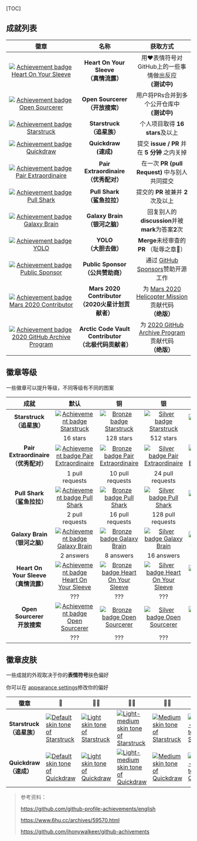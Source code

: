 [TOC]

## 成就列表

|                             徽章                             |                             名称                             |                           获取方式                           |
| :----------------------------------------------------------: | :----------------------------------------------------------: | :----------------------------------------------------------: |
| [![Achievement badge Heart On Your Sleeve](https://camo.githubusercontent.com/849459ac06f88476872e568dd15038ff92463b56b6c1d881eba4768c3c99f952/68747470733a2f2f6769746875622e6769746875626173736574732e636f6d2f696d616765732f6d6f64756c65732f70726f66696c652f616368696576656d656e74732f68656172742d6f6e2d796f75722d736c656576652d64656661756c742e706e67)](https://camo.githubusercontent.com/849459ac06f88476872e568dd15038ff92463b56b6c1d881eba4768c3c99f952/68747470733a2f2f6769746875622e6769746875626173736574732e636f6d2f696d616765732f6d6f64756c65732f70726f66696c652f616368696576656d656e74732f68656172742d6f6e2d796f75722d736c656576652d64656661756c742e706e67) |        **Heart On Your Sleeve**<br />**（真情流露）**        |  用❤️表情符号对GitHub上的一些事情做出反应 <br />**(测试中)**  |
| [![Achievement badge Open Sourcerer](https://camo.githubusercontent.com/52c99599bf3ab70e329e1bdadc0fe81be0ec027fce4ec29e1ba77d4cae3ec38e/68747470733a2f2f6769746875622e6769746875626173736574732e636f6d2f696d616765732f6d6f64756c65732f70726f66696c652f616368696576656d656e74732f6f70656e2d736f757263657265722d64656661756c742e706e67)](https://camo.githubusercontent.com/52c99599bf3ab70e329e1bdadc0fe81be0ec027fce4ec29e1ba77d4cae3ec38e/68747470733a2f2f6769746875622e6769746875626173736574732e636f6d2f696d616765732f6d6f64756c65732f70726f66696c652f616368696576656d656e74732f6f70656e2d736f757263657265722d64656661756c742e706e67) |           **Open Sourcerer**<br />**（开放搜索）**           |       用户将PRs合并到多个公开仓库中 <br />**(测试中)**       |
| [![Achievement badge Starstruck](https://camo.githubusercontent.com/98e693d243cde46579166501d14a9259daa92de146d9ba7d6af25255c4707974/68747470733a2f2f6769746875622e6769746875626173736574732e636f6d2f696d616765732f6d6f64756c65732f70726f66696c652f616368696576656d656e74732f7374617273747275636b2d64656661756c742e706e67)](https://camo.githubusercontent.com/98e693d243cde46579166501d14a9259daa92de146d9ba7d6af25255c4707974/68747470733a2f2f6769746875622e6769746875626173736574732e636f6d2f696d616765732f6d6f64756c65732f70726f66696c652f616368696576656d656e74732f7374617273747275636b2d64656661756c742e706e67) |              **Starstruck**<br />**（追星族）**              |               个人项目取得 **16 stars**及以上                |
| [![Achievement badge Quickdraw](https://camo.githubusercontent.com/f1609e8e2b3083f5210bbf4a81dc33a2b31cfd964f256caddfcfe278a702b420/68747470733a2f2f6769746875622e6769746875626173736574732e636f6d2f696d616765732f6d6f64756c65732f70726f66696c652f616368696576656d656e74732f717569636b647261772d64656661756c742e706e67)](https://camo.githubusercontent.com/f1609e8e2b3083f5210bbf4a81dc33a2b31cfd964f256caddfcfe278a702b420/68747470733a2f2f6769746875622e6769746875626173736574732e636f6d2f696d616765732f6d6f64756c65732f70726f66696c652f616368696576656d656e74732f717569636b647261772d64656661756c742e706e67) |                **Quickdraw**<br />**(速成)**                 |         提交 **issue / PR** 并在 **5 分钟** 之内关掉         |
| [![Achievement badge Pair Extraordinaire](https://camo.githubusercontent.com/93a470d9cb4e7f8116d53a6f6e9a75c57d0359af59d8efa0b966ec11099db35f/68747470733a2f2f6769746875622e6769746875626173736574732e636f6d2f696d616765732f6d6f64756c65732f70726f66696c652f616368696576656d656e74732f706169722d65787472616f7264696e616972652d64656661756c742e706e67)](https://camo.githubusercontent.com/93a470d9cb4e7f8116d53a6f6e9a75c57d0359af59d8efa0b966ec11099db35f/68747470733a2f2f6769746875622e6769746875626173736574732e636f6d2f696d616765732f6d6f64756c65732f70726f66696c652f616368696576656d656e74732f706169722d65787472616f7264696e616972652d64656661756c742e706e67) |        **Pair Extraordinaire**<br />**（优秀配对）**         |        在一次 **PR (pull Request)** 中与别人共同提交         |
| [![Achievement badge Pull Shark](https://camo.githubusercontent.com/d4a52cfb3181d13b7a8267394f66299c39d3c9c1da254f6beea092af1c755cca/68747470733a2f2f6769746875622e6769746875626173736574732e636f6d2f696d616765732f6d6f64756c65732f70726f66696c652f616368696576656d656e74732f70756c6c2d736861726b2d64656661756c742e706e67)](https://camo.githubusercontent.com/d4a52cfb3181d13b7a8267394f66299c39d3c9c1da254f6beea092af1c755cca/68747470733a2f2f6769746875622e6769746875626173736574732e636f6d2f696d616765732f6d6f64756c65732f70726f66696c652f616368696576656d656e74732f70756c6c2d736861726b2d64656661756c742e706e67) |             **Pull Shark**<br />**（鲨鱼拉拉）**             |             提交的 **PR** 被兼并 **2** 次及以上              |
| [![Achievement badge Galaxy Brain](https://camo.githubusercontent.com/e6ce6ebed3ad198195acd59354be6eca03cc9568f9ce27db365b1504bb92e123/68747470733a2f2f6769746875622e6769746875626173736574732e636f6d2f696d616765732f6d6f64756c65732f70726f66696c652f616368696576656d656e74732f67616c6178792d627261696e2d64656661756c742e706e67)](https://camo.githubusercontent.com/e6ce6ebed3ad198195acd59354be6eca03cc9568f9ce27db365b1504bb92e123/68747470733a2f2f6769746875622e6769746875626173736574732e636f6d2f696d616765732f6d6f64756c65732f70726f66696c652f616368696576656d656e74732f67616c6178792d627261696e2d64656661756c742e706e67) |            **Galaxy Brain**<br />**（银河之脑）**            |      回复别人的**discussion**并被**mark**为答案**2**次       |
| [![Achievement badge YOLO](https://camo.githubusercontent.com/988603b9bc6683c1728f665e6c97539f6a3d7c7cced12c72c81731e7deb0398f/68747470733a2f2f6769746875622e6769746875626173736574732e636f6d2f696d616765732f6d6f64756c65732f70726f66696c652f616368696576656d656e74732f796f6c6f2d64656661756c742e706e67)](https://camo.githubusercontent.com/988603b9bc6683c1728f665e6c97539f6a3d7c7cced12c72c81731e7deb0398f/68747470733a2f2f6769746875622e6769746875626173736574732e636f6d2f696d616765732f6d6f64756c65732f70726f66696c652f616368696576656d656e74732f796f6c6f2d64656661756c742e706e67) |                **YOLO**<br />**（大胆去做）**                |           **Merge**未经审查的**PR** （耻辱之章🤣）            |
| [![Achievement badge Public Sponsor](https://camo.githubusercontent.com/84493db1ea8f017b17254903b5a4e01bf621a7e235413dd4e8ec7ca2b2b494a3/68747470733a2f2f6769746875622e6769746875626173736574732e636f6d2f696d616765732f6d6f64756c65732f70726f66696c652f616368696576656d656e74732f7075626c69632d73706f6e736f722d64656661756c742e706e67)](https://camo.githubusercontent.com/84493db1ea8f017b17254903b5a4e01bf621a7e235413dd4e8ec7ca2b2b494a3/68747470733a2f2f6769746875622e6769746875626173736574732e636f6d2f696d616765732f6d6f64756c65732f70726f66696c652f616368696576656d656e74732f7075626c69632d73706f6e736f722d64656661756c742e706e67) |          **Public Sponsor**<br />**（公共赞助商）**          | 通过 [GitHub Sponsors](https://github.com/sponsors)赞助开源工作 |
| [![Achievement badge Mars 2020 Contributor](https://camo.githubusercontent.com/50545617a2406472c9425cae4c9b5d20fd0da3f43a658c889bb4082e1b5a1e8b/68747470733a2f2f6769746875622e6769746875626173736574732e636f6d2f696d616765732f6d6f64756c65732f70726f66696c652f616368696576656d656e74732f6d6172732d323032302d636f6e7472696275746f722d64656661756c742e706e67)](https://camo.githubusercontent.com/50545617a2406472c9425cae4c9b5d20fd0da3f43a658c889bb4082e1b5a1e8b/68747470733a2f2f6769746875622e6769746875626173736574732e636f6d2f696d616765732f6d6f64756c65732f70726f66696c652f616368696576656d656e74732f6d6172732d323032302d636f6e7472696275746f722d64656661756c742e706e67) |  **Mars 2020 Contributor**<br />**（2020火星计划贡献者）**   | 为 [Mars 2020 Helicopter Mission](https://github.com/readme/featured/nasa-ingenuity-helicopter)贡献代码<br />**（绝版）** |
| [![Achievement badge 2020 GitHub Archive Program](https://camo.githubusercontent.com/87254f3e7cbfae66011faddb066d019e7dc77f286e4a8286a55cad7d2c81b449/68747470733a2f2f6769746875622e6769746875626173736574732e636f6d2f696d616765732f6d6f64756c65732f70726f66696c652f616368696576656d656e74732f6172637469632d636f64652d7661756c742d636f6e7472696275746f722d64656661756c742e706e67)](https://camo.githubusercontent.com/87254f3e7cbfae66011faddb066d019e7dc77f286e4a8286a55cad7d2c81b449/68747470733a2f2f6769746875622e6769746875626173736574732e636f6d2f696d616765732f6d6f64756c65732f70726f66696c652f616368696576656d656e74732f6172637469632d636f64652d7661756c742d636f6e7472696275746f722d64656661756c742e706e67) | **Arctic Code Vault Contributor**<br />**（北极代码贡献者）** | 为 [2020 GitHub Archive Program](https://archiveprogram.github.com/)贡献代码<br />**（绝版）** |



## 徽章等级

一些徽章可以提升等级，不同等级有不同的图案

|                      成就                      |                             默认                             |                              铜                              |                              银                              |                              金                              |
| :--------------------------------------------: | :----------------------------------------------------------: | :----------------------------------------------------------: | :----------------------------------------------------------: | :----------------------------------------------------------: |
|       **Starstruck**<br />**（追星族）**       | [![Achievement badge Starstruck](https://camo.githubusercontent.com/98e693d243cde46579166501d14a9259daa92de146d9ba7d6af25255c4707974/68747470733a2f2f6769746875622e6769746875626173736574732e636f6d2f696d616765732f6d6f64756c65732f70726f66696c652f616368696576656d656e74732f7374617273747275636b2d64656661756c742e706e67)](https://camo.githubusercontent.com/98e693d243cde46579166501d14a9259daa92de146d9ba7d6af25255c4707974/68747470733a2f2f6769746875622e6769746875626173736574732e636f6d2f696d616765732f6d6f64756c65732f70726f66696c652f616368696576656d656e74732f7374617273747275636b2d64656661756c742e706e67) | [![Bronze badge Starstruck](https://camo.githubusercontent.com/16bdb4fe26890a63d9b9e7dddf91b5b9412f1739536491064ec8a93bb22a9566/68747470733a2f2f6769746875622e6769746875626173736574732e636f6d2f696d616765732f6d6f64756c65732f70726f66696c652f616368696576656d656e74732f7374617273747275636b2d62726f6e7a652e706e67)](https://camo.githubusercontent.com/16bdb4fe26890a63d9b9e7dddf91b5b9412f1739536491064ec8a93bb22a9566/68747470733a2f2f6769746875622e6769746875626173736574732e636f6d2f696d616765732f6d6f64756c65732f70726f66696c652f616368696576656d656e74732f7374617273747275636b2d62726f6e7a652e706e67) | [![Silver badge Starstruck](https://camo.githubusercontent.com/77926f1d9649767505abef5a38570dd034baa8b53b37c793cbe1859462cd2eb8/68747470733a2f2f6769746875622e6769746875626173736574732e636f6d2f696d616765732f6d6f64756c65732f70726f66696c652f616368696576656d656e74732f7374617273747275636b2d73696c7665722e706e67)](https://camo.githubusercontent.com/77926f1d9649767505abef5a38570dd034baa8b53b37c793cbe1859462cd2eb8/68747470733a2f2f6769746875622e6769746875626173736574732e636f6d2f696d616765732f6d6f64756c65732f70726f66696c652f616368696576656d656e74732f7374617273747275636b2d73696c7665722e706e67) | [![Gold badge Starstruck](https://camo.githubusercontent.com/b229590b555b870fdef6df68f89685248ac4b11b0c99303c01dc3eb73d91a3c1/68747470733a2f2f6769746875622e6769746875626173736574732e636f6d2f696d616765732f6d6f64756c65732f70726f66696c652f616368696576656d656e74732f7374617273747275636b2d676f6c642e706e67)](https://camo.githubusercontent.com/b229590b555b870fdef6df68f89685248ac4b11b0c99303c01dc3eb73d91a3c1/68747470733a2f2f6769746875622e6769746875626173736574732e636f6d2f696d616765732f6d6f64756c65732f70726f66696c652f616368696576656d656e74732f7374617273747275636b2d676f6c642e706e67) |
|                                                |                           16 stars                           |                          128 stars                           |                          512 stars                           |                          4096 stars                          |
| **Pair Extraordinaire**<br />**（优秀配对）**  | [![Achievement badge Pair Extraordinaire](https://camo.githubusercontent.com/93a470d9cb4e7f8116d53a6f6e9a75c57d0359af59d8efa0b966ec11099db35f/68747470733a2f2f6769746875622e6769746875626173736574732e636f6d2f696d616765732f6d6f64756c65732f70726f66696c652f616368696576656d656e74732f706169722d65787472616f7264696e616972652d64656661756c742e706e67)](https://camo.githubusercontent.com/93a470d9cb4e7f8116d53a6f6e9a75c57d0359af59d8efa0b966ec11099db35f/68747470733a2f2f6769746875622e6769746875626173736574732e636f6d2f696d616765732f6d6f64756c65732f70726f66696c652f616368696576656d656e74732f706169722d65787472616f7264696e616972652d64656661756c742e706e67) | [![Bronze badge Pair Extraordinaire](https://camo.githubusercontent.com/9021c7148e9a63787fe02e923bbda4bbaa2c2693ecf182950fdaf3f372781e90/68747470733a2f2f6769746875622e6769746875626173736574732e636f6d2f696d616765732f6d6f64756c65732f70726f66696c652f616368696576656d656e74732f706169722d65787472616f7264696e616972652d62726f6e7a652e706e67)](https://camo.githubusercontent.com/9021c7148e9a63787fe02e923bbda4bbaa2c2693ecf182950fdaf3f372781e90/68747470733a2f2f6769746875622e6769746875626173736574732e636f6d2f696d616765732f6d6f64756c65732f70726f66696c652f616368696576656d656e74732f706169722d65787472616f7264696e616972652d62726f6e7a652e706e67) | [![Silver badge Pair Extraordinaire](https://camo.githubusercontent.com/3a627e47c3de6a2a35f6b7568f59593ca62c3079a5fba6d35da10a319a02b752/68747470733a2f2f6769746875622e6769746875626173736574732e636f6d2f696d616765732f6d6f64756c65732f70726f66696c652f616368696576656d656e74732f706169722d65787472616f7264696e616972652d73696c7665722e706e67)](https://camo.githubusercontent.com/3a627e47c3de6a2a35f6b7568f59593ca62c3079a5fba6d35da10a319a02b752/68747470733a2f2f6769746875622e6769746875626173736574732e636f6d2f696d616765732f6d6f64756c65732f70726f66696c652f616368696576656d656e74732f706169722d65787472616f7264696e616972652d73696c7665722e706e67) | [![Gold badge Pair Extraordinaire](https://camo.githubusercontent.com/283629e271c7ac1eb4e1be65627ebb9a7d6f9e0867e86c94c91bf32eb08940ad/68747470733a2f2f6769746875622e6769746875626173736574732e636f6d2f696d616765732f6d6f64756c65732f70726f66696c652f616368696576656d656e74732f706169722d65787472616f7264696e616972652d676f6c642e706e67)](https://camo.githubusercontent.com/283629e271c7ac1eb4e1be65627ebb9a7d6f9e0867e86c94c91bf32eb08940ad/68747470733a2f2f6769746875622e6769746875626173736574732e636f6d2f696d616765732f6d6f64756c65732f70726f66696c652f616368696576656d656e74732f706169722d65787472616f7264696e616972652d676f6c642e706e67) |
|                                                |                       1 pull requests                        |                       10 pull requests                       |                       24 pull requests                       |                       48 pull requests                       |
|      **Pull Shark**<br />**（鲨鱼拉拉）**      | [![Achievement badge Pull Shark](https://camo.githubusercontent.com/d4a52cfb3181d13b7a8267394f66299c39d3c9c1da254f6beea092af1c755cca/68747470733a2f2f6769746875622e6769746875626173736574732e636f6d2f696d616765732f6d6f64756c65732f70726f66696c652f616368696576656d656e74732f70756c6c2d736861726b2d64656661756c742e706e67)](https://camo.githubusercontent.com/d4a52cfb3181d13b7a8267394f66299c39d3c9c1da254f6beea092af1c755cca/68747470733a2f2f6769746875622e6769746875626173736574732e636f6d2f696d616765732f6d6f64756c65732f70726f66696c652f616368696576656d656e74732f70756c6c2d736861726b2d64656661756c742e706e67) | [![Bronze badge Pull Shark](https://camo.githubusercontent.com/dd1a16203414cfce058a25d1a3a66a49bb5be45012a8b7fb82652ad3328378bf/68747470733a2f2f6769746875622e6769746875626173736574732e636f6d2f696d616765732f6d6f64756c65732f70726f66696c652f616368696576656d656e74732f70756c6c2d736861726b2d62726f6e7a652e706e67)](https://camo.githubusercontent.com/dd1a16203414cfce058a25d1a3a66a49bb5be45012a8b7fb82652ad3328378bf/68747470733a2f2f6769746875622e6769746875626173736574732e636f6d2f696d616765732f6d6f64756c65732f70726f66696c652f616368696576656d656e74732f70756c6c2d736861726b2d62726f6e7a652e706e67) | [![Silver badge Pull Shark](https://camo.githubusercontent.com/4213d091e09c46ba8729bc085b9eefc815d516a09e02c90c22c6a8e5eedb0f80/68747470733a2f2f6769746875622e6769746875626173736574732e636f6d2f696d616765732f6d6f64756c65732f70726f66696c652f616368696576656d656e74732f70756c6c2d736861726b2d73696c7665722e706e67)](https://camo.githubusercontent.com/4213d091e09c46ba8729bc085b9eefc815d516a09e02c90c22c6a8e5eedb0f80/68747470733a2f2f6769746875622e6769746875626173736574732e636f6d2f696d616765732f6d6f64756c65732f70726f66696c652f616368696576656d656e74732f70756c6c2d736861726b2d73696c7665722e706e67) | [![Gold badge Pull Shark](https://camo.githubusercontent.com/5bd00fa9303c0eff492cb247f636dde135bd729946fda4db71969b72aa74e076/68747470733a2f2f6769746875622e6769746875626173736574732e636f6d2f696d616765732f6d6f64756c65732f70726f66696c652f616368696576656d656e74732f70756c6c2d736861726b2d676f6c642e706e67)](https://camo.githubusercontent.com/5bd00fa9303c0eff492cb247f636dde135bd729946fda4db71969b72aa74e076/68747470733a2f2f6769746875622e6769746875626173736574732e636f6d2f696d616765732f6d6f64756c65732f70726f66696c652f616368696576656d656e74732f70756c6c2d736861726b2d676f6c642e706e67) |
|                                                |                       2 pull requests                        |                       16 pull requests                       |                      128 pull requests                       |                      1024 pull requests                      |
|     **Galaxy Brain**<br />**（银河之脑）**     | [![Achievement badge Galaxy Brain](https://camo.githubusercontent.com/e6ce6ebed3ad198195acd59354be6eca03cc9568f9ce27db365b1504bb92e123/68747470733a2f2f6769746875622e6769746875626173736574732e636f6d2f696d616765732f6d6f64756c65732f70726f66696c652f616368696576656d656e74732f67616c6178792d627261696e2d64656661756c742e706e67)](https://camo.githubusercontent.com/e6ce6ebed3ad198195acd59354be6eca03cc9568f9ce27db365b1504bb92e123/68747470733a2f2f6769746875622e6769746875626173736574732e636f6d2f696d616765732f6d6f64756c65732f70726f66696c652f616368696576656d656e74732f67616c6178792d627261696e2d64656661756c742e706e67) | [![Bronze badge Galaxy Brain](https://camo.githubusercontent.com/25524aaa1ecffdc244058957db8191eee86d7ca30392829e5239b52d8b6400b7/68747470733a2f2f6769746875622e6769746875626173736574732e636f6d2f696d616765732f6d6f64756c65732f70726f66696c652f616368696576656d656e74732f67616c6178792d627261696e2d62726f6e7a652e706e67)](https://camo.githubusercontent.com/25524aaa1ecffdc244058957db8191eee86d7ca30392829e5239b52d8b6400b7/68747470733a2f2f6769746875622e6769746875626173736574732e636f6d2f696d616765732f6d6f64756c65732f70726f66696c652f616368696576656d656e74732f67616c6178792d627261696e2d62726f6e7a652e706e67) | [![Silver badge Galaxy Brain](https://camo.githubusercontent.com/b48c2481d0974d6c1c836bf27885549464a8535f71c28b9c9cd40a73697f5bd5/68747470733a2f2f6769746875622e6769746875626173736574732e636f6d2f696d616765732f6d6f64756c65732f70726f66696c652f616368696576656d656e74732f67616c6178792d627261696e2d73696c7665722e706e67)](https://camo.githubusercontent.com/b48c2481d0974d6c1c836bf27885549464a8535f71c28b9c9cd40a73697f5bd5/68747470733a2f2f6769746875622e6769746875626173736574732e636f6d2f696d616765732f6d6f64756c65732f70726f66696c652f616368696576656d656e74732f67616c6178792d627261696e2d73696c7665722e706e67) | [![Gold badge Galaxy Brain](https://camo.githubusercontent.com/670c92db3207068024ad02f0327a1974fd5c8226304b4c3a6faccaf263a5361f/68747470733a2f2f6769746875622e6769746875626173736574732e636f6d2f696d616765732f6d6f64756c65732f70726f66696c652f616368696576656d656e74732f67616c6178792d627261696e2d676f6c642e706e67)](https://camo.githubusercontent.com/670c92db3207068024ad02f0327a1974fd5c8226304b4c3a6faccaf263a5361f/68747470733a2f2f6769746875622e6769746875626173736574732e636f6d2f696d616765732f6d6f64756c65732f70726f66696c652f616368696576656d656e74732f67616c6178792d627261696e2d676f6c642e706e67) |
|                                                |                          2 answers                           |                          8 answers                           |                          16 answers                          |                          32 answers                          |
| **Heart On Your Sleeve**<br />**（真情流露）** | [![Achievement badge Heart On Your Sleeve](https://camo.githubusercontent.com/849459ac06f88476872e568dd15038ff92463b56b6c1d881eba4768c3c99f952/68747470733a2f2f6769746875622e6769746875626173736574732e636f6d2f696d616765732f6d6f64756c65732f70726f66696c652f616368696576656d656e74732f68656172742d6f6e2d796f75722d736c656576652d64656661756c742e706e67)](https://camo.githubusercontent.com/849459ac06f88476872e568dd15038ff92463b56b6c1d881eba4768c3c99f952/68747470733a2f2f6769746875622e6769746875626173736574732e636f6d2f696d616765732f6d6f64756c65732f70726f66696c652f616368696576656d656e74732f68656172742d6f6e2d796f75722d736c656576652d64656661756c742e706e67) | [![Bronze badge Heart On Your Sleeve](https://camo.githubusercontent.com/cee7d1fb05831953ff5b74952a71bcf0bf18c4cbddc18fa0b4b32e52e01b4bf6/68747470733a2f2f6769746875622e6769746875626173736574732e636f6d2f696d616765732f6d6f64756c65732f70726f66696c652f616368696576656d656e74732f68656172742d6f6e2d796f75722d736c656576652d62726f6e7a652e706e67)](https://camo.githubusercontent.com/cee7d1fb05831953ff5b74952a71bcf0bf18c4cbddc18fa0b4b32e52e01b4bf6/68747470733a2f2f6769746875622e6769746875626173736574732e636f6d2f696d616765732f6d6f64756c65732f70726f66696c652f616368696576656d656e74732f68656172742d6f6e2d796f75722d736c656576652d62726f6e7a652e706e67) | [![Silver badge Heart On Your Sleeve](https://camo.githubusercontent.com/326a859ff23caa577676ed750a85d083381d415f6304faa79408976f979e0d9b/68747470733a2f2f6769746875622e6769746875626173736574732e636f6d2f696d616765732f6d6f64756c65732f70726f66696c652f616368696576656d656e74732f68656172742d6f6e2d796f75722d736c656576652d73696c7665722e706e67)](https://camo.githubusercontent.com/326a859ff23caa577676ed750a85d083381d415f6304faa79408976f979e0d9b/68747470733a2f2f6769746875622e6769746875626173736574732e636f6d2f696d616765732f6d6f64756c65732f70726f66696c652f616368696576656d656e74732f68656172742d6f6e2d796f75722d736c656576652d73696c7665722e706e67) | [![Gold badge Heart On Your Sleeve](https://camo.githubusercontent.com/28e81dd97098bd8b31dfdd5901ff4e9d99d889baf6fe2910201d02f4a89077f3/68747470733a2f2f6769746875622e6769746875626173736574732e636f6d2f696d616765732f6d6f64756c65732f70726f66696c652f616368696576656d656e74732f68656172742d6f6e2d796f75722d736c656576652d676f6c642e706e67)](https://camo.githubusercontent.com/28e81dd97098bd8b31dfdd5901ff4e9d99d889baf6fe2910201d02f4a89077f3/68747470733a2f2f6769746875622e6769746875626173736574732e636f6d2f696d616765732f6d6f64756c65732f70726f66696c652f616368696576656d656e74732f68656172742d6f6e2d796f75722d736c656576652d676f6c642e706e67) |
|                                                |                             ???                              |                             ???                              |                             ???                              |                             ???                              |
|      **Open Sourcerer**<br />**开放搜索**      | [![Achievement badge Open Sourcerer](https://camo.githubusercontent.com/52c99599bf3ab70e329e1bdadc0fe81be0ec027fce4ec29e1ba77d4cae3ec38e/68747470733a2f2f6769746875622e6769746875626173736574732e636f6d2f696d616765732f6d6f64756c65732f70726f66696c652f616368696576656d656e74732f6f70656e2d736f757263657265722d64656661756c742e706e67)](https://camo.githubusercontent.com/52c99599bf3ab70e329e1bdadc0fe81be0ec027fce4ec29e1ba77d4cae3ec38e/68747470733a2f2f6769746875622e6769746875626173736574732e636f6d2f696d616765732f6d6f64756c65732f70726f66696c652f616368696576656d656e74732f6f70656e2d736f757263657265722d64656661756c742e706e67) | [![Bronze badge Open Sourcerer](https://camo.githubusercontent.com/a299c8e212b0838191281400a176e0d34df873f4c7b0275e6ca958f73c11e6c4/68747470733a2f2f6769746875622e6769746875626173736574732e636f6d2f696d616765732f6d6f64756c65732f70726f66696c652f616368696576656d656e74732f6f70656e2d736f757263657265722d62726f6e7a652e706e67)](https://camo.githubusercontent.com/a299c8e212b0838191281400a176e0d34df873f4c7b0275e6ca958f73c11e6c4/68747470733a2f2f6769746875622e6769746875626173736574732e636f6d2f696d616765732f6d6f64756c65732f70726f66696c652f616368696576656d656e74732f6f70656e2d736f757263657265722d62726f6e7a652e706e67) | [![Silver badge Open Sourcerer](https://camo.githubusercontent.com/5de4cc7d7eeea80d20b9384313e4034f438c92aca079f2f04eefc46ae6cbc967/68747470733a2f2f6769746875622e6769746875626173736574732e636f6d2f696d616765732f6d6f64756c65732f70726f66696c652f616368696576656d656e74732f6f70656e2d736f757263657265722d73696c7665722e706e67)](https://camo.githubusercontent.com/5de4cc7d7eeea80d20b9384313e4034f438c92aca079f2f04eefc46ae6cbc967/68747470733a2f2f6769746875622e6769746875626173736574732e636f6d2f696d616765732f6d6f64756c65732f70726f66696c652f616368696576656d656e74732f6f70656e2d736f757263657265722d73696c7665722e706e67) | [![Gold badge Open Sourcerer](https://camo.githubusercontent.com/1be237d8628c5db6d24211f4205c300522d1eaecdb3d6ab5c3bf3e67527007cf/68747470733a2f2f6769746875622e6769746875626173736574732e636f6d2f696d616765732f6d6f64756c65732f70726f66696c652f616368696576656d656e74732f6f70656e2d736f757263657265722d676f6c642e706e67)](https://camo.githubusercontent.com/1be237d8628c5db6d24211f4205c300522d1eaecdb3d6ab5c3bf3e67527007cf/68747470733a2f2f6769746875622e6769746875626173736574732e636f6d2f696d616765732f6d6f64756c65732f70726f66696c652f616368696576656d656e74732f6f70656e2d736f757263657265722d676f6c642e706e67) |
|                                                |                             ???                              |                             ???                              |                             ???                              |                             ???                              |

## 徽章皮肤

一些成就的外观取决于你的**表情符号**肤色偏好

你可以在 [appearance settings](https://github.com/settings/appearance)修改你的偏好

| **徽章**                           | 👋                                                            | 👋🏻                                                           | 👋🏼                                                           | 👋🏽                                                           | 👋🏾                                                           | 👋🏿                                                           |
| ---------------------------------- | ------------------------------------------------------------ | ------------------------------------------------------------ | ------------------------------------------------------------ | ------------------------------------------------------------ | ------------------------------------------------------------ | ------------------------------------------------------------ |
| **Starstruck**<br />**（追星族）** | [![Default skin tone of Starstruck](https://camo.githubusercontent.com/98e693d243cde46579166501d14a9259daa92de146d9ba7d6af25255c4707974/68747470733a2f2f6769746875622e6769746875626173736574732e636f6d2f696d616765732f6d6f64756c65732f70726f66696c652f616368696576656d656e74732f7374617273747275636b2d64656661756c742e706e67)](https://camo.githubusercontent.com/98e693d243cde46579166501d14a9259daa92de146d9ba7d6af25255c4707974/68747470733a2f2f6769746875622e6769746875626173736574732e636f6d2f696d616765732f6d6f64756c65732f70726f66696c652f616368696576656d656e74732f7374617273747275636b2d64656661756c742e706e67) | [![Light skin tone of Starstruck](https://camo.githubusercontent.com/7f5af5adb497a801ddc9ad6ba8b1bf16a487cf46fb2dd7651a8188383d041697/68747470733a2f2f6769746875622e6769746875626173736574732e636f6d2f696d616765732f6d6f64756c65732f70726f66696c652f616368696576656d656e74732f7374617273747275636b2d64656661756c742d2d6c696768742e706e67)](https://camo.githubusercontent.com/7f5af5adb497a801ddc9ad6ba8b1bf16a487cf46fb2dd7651a8188383d041697/68747470733a2f2f6769746875622e6769746875626173736574732e636f6d2f696d616765732f6d6f64756c65732f70726f66696c652f616368696576656d656e74732f7374617273747275636b2d64656661756c742d2d6c696768742e706e67) | [![Light-medium skin tone of Starstruck](https://camo.githubusercontent.com/26ed2e3356c3268e51f04ae88c88818fa2d77bec49b5f36e17fec2570b473a53/68747470733a2f2f6769746875622e6769746875626173736574732e636f6d2f696d616765732f6d6f64756c65732f70726f66696c652f616368696576656d656e74732f7374617273747275636b2d64656661756c742d2d6c696768742d6d656469756d2e706e67)](https://camo.githubusercontent.com/26ed2e3356c3268e51f04ae88c88818fa2d77bec49b5f36e17fec2570b473a53/68747470733a2f2f6769746875622e6769746875626173736574732e636f6d2f696d616765732f6d6f64756c65732f70726f66696c652f616368696576656d656e74732f7374617273747275636b2d64656661756c742d2d6c696768742d6d656469756d2e706e67) | [![Medium skin tone of Starstruck](https://camo.githubusercontent.com/0ef6b3bf8ad252138e20ebfe6e7e60a95fc5dbe6648f6fc364069758ef42e66c/68747470733a2f2f6769746875622e6769746875626173736574732e636f6d2f696d616765732f6d6f64756c65732f70726f66696c652f616368696576656d656e74732f7374617273747275636b2d64656661756c742d2d6d656469756d2e706e67)](https://camo.githubusercontent.com/0ef6b3bf8ad252138e20ebfe6e7e60a95fc5dbe6648f6fc364069758ef42e66c/68747470733a2f2f6769746875622e6769746875626173736574732e636f6d2f696d616765732f6d6f64756c65732f70726f66696c652f616368696576656d656e74732f7374617273747275636b2d64656661756c742d2d6d656469756d2e706e67) | [![Medium-dark skin tone of Starstruck](https://camo.githubusercontent.com/f6e8547bd35aa3af75753edd38a6add5e08da08c58e56a725d75a9f3447e30b6/68747470733a2f2f6769746875622e6769746875626173736574732e636f6d2f696d616765732f6d6f64756c65732f70726f66696c652f616368696576656d656e74732f7374617273747275636b2d64656661756c742d2d6d656469756d2d6461726b2e706e67)](https://camo.githubusercontent.com/f6e8547bd35aa3af75753edd38a6add5e08da08c58e56a725d75a9f3447e30b6/68747470733a2f2f6769746875622e6769746875626173736574732e636f6d2f696d616765732f6d6f64756c65732f70726f66696c652f616368696576656d656e74732f7374617273747275636b2d64656661756c742d2d6d656469756d2d6461726b2e706e67) | [![Dark skin tone of Starstruck](https://camo.githubusercontent.com/8f121e9fbc3ca6cb2da99f2c1169c8d0aa0b458194c727ef707af7d02d2fbb8c/68747470733a2f2f6769746875622e6769746875626173736574732e636f6d2f696d616765732f6d6f64756c65732f70726f66696c652f616368696576656d656e74732f7374617273747275636b2d64656661756c742d2d6461726b2e706e67)](https://camo.githubusercontent.com/8f121e9fbc3ca6cb2da99f2c1169c8d0aa0b458194c727ef707af7d02d2fbb8c/68747470733a2f2f6769746875622e6769746875626173736574732e636f6d2f696d616765732f6d6f64756c65732f70726f66696c652f616368696576656d656e74732f7374617273747275636b2d64656661756c742d2d6461726b2e706e67) |
| **Quickdraw**<br />**（速成）**    | [![Default skin tone of Quickdraw](https://camo.githubusercontent.com/f1609e8e2b3083f5210bbf4a81dc33a2b31cfd964f256caddfcfe278a702b420/68747470733a2f2f6769746875622e6769746875626173736574732e636f6d2f696d616765732f6d6f64756c65732f70726f66696c652f616368696576656d656e74732f717569636b647261772d64656661756c742e706e67)](https://camo.githubusercontent.com/f1609e8e2b3083f5210bbf4a81dc33a2b31cfd964f256caddfcfe278a702b420/68747470733a2f2f6769746875622e6769746875626173736574732e636f6d2f696d616765732f6d6f64756c65732f70726f66696c652f616368696576656d656e74732f717569636b647261772d64656661756c742e706e67) | [![Light skin tone of Quickdraw](https://camo.githubusercontent.com/1d62914a828cfaab99381c00bc8a9b41929f48b5ef02fdf69b62248cb828ec9c/68747470733a2f2f6769746875622e6769746875626173736574732e636f6d2f696d616765732f6d6f64756c65732f70726f66696c652f616368696576656d656e74732f717569636b647261772d64656661756c742d2d6c696768742e706e67)](https://camo.githubusercontent.com/1d62914a828cfaab99381c00bc8a9b41929f48b5ef02fdf69b62248cb828ec9c/68747470733a2f2f6769746875622e6769746875626173736574732e636f6d2f696d616765732f6d6f64756c65732f70726f66696c652f616368696576656d656e74732f717569636b647261772d64656661756c742d2d6c696768742e706e67) | [![Light-medium skin tone of Quickdraw](https://camo.githubusercontent.com/676a12013829d69ab7732d6cf744012447da573efcd980c2adad92906d88d371/68747470733a2f2f6769746875622e6769746875626173736574732e636f6d2f696d616765732f6d6f64756c65732f70726f66696c652f616368696576656d656e74732f717569636b647261772d64656661756c742d2d6c696768742d6d656469756d2e706e67)](https://camo.githubusercontent.com/676a12013829d69ab7732d6cf744012447da573efcd980c2adad92906d88d371/68747470733a2f2f6769746875622e6769746875626173736574732e636f6d2f696d616765732f6d6f64756c65732f70726f66696c652f616368696576656d656e74732f717569636b647261772d64656661756c742d2d6c696768742d6d656469756d2e706e67) | [![Medium skin tone of Quickdraw](https://camo.githubusercontent.com/8503450b76d881d6fc122cb4840e01e19f7fb2edc964cc6abf13940b44a92eb7/68747470733a2f2f6769746875622e6769746875626173736574732e636f6d2f696d616765732f6d6f64756c65732f70726f66696c652f616368696576656d656e74732f717569636b647261772d64656661756c742d2d6d656469756d2e706e67)](https://camo.githubusercontent.com/8503450b76d881d6fc122cb4840e01e19f7fb2edc964cc6abf13940b44a92eb7/68747470733a2f2f6769746875622e6769746875626173736574732e636f6d2f696d616765732f6d6f64756c65732f70726f66696c652f616368696576656d656e74732f717569636b647261772d64656661756c742d2d6d656469756d2e706e67) | [![Medium-dark skin tone of Quickdraw](https://camo.githubusercontent.com/94f6732d580f5ce8e6043535a5fdd3902465d3afa80c72850e2e9702f5672cb8/68747470733a2f2f6769746875622e6769746875626173736574732e636f6d2f696d616765732f6d6f64756c65732f70726f66696c652f616368696576656d656e74732f717569636b647261772d64656661756c742d2d6d656469756d2d6461726b2e706e67)](https://camo.githubusercontent.com/94f6732d580f5ce8e6043535a5fdd3902465d3afa80c72850e2e9702f5672cb8/68747470733a2f2f6769746875622e6769746875626173736574732e636f6d2f696d616765732f6d6f64756c65732f70726f66696c652f616368696576656d656e74732f717569636b647261772d64656661756c742d2d6d656469756d2d6461726b2e706e67) | [![Dark skin tone of Quickdraw](https://camo.githubusercontent.com/8e9f3e39ae34c0a035fb98c68483ce259d342669692db76fc35907e6b84e9748/68747470733a2f2f6769746875622e6769746875626173736574732e636f6d2f696d616765732f6d6f64756c65732f70726f66696c652f616368696576656d656e74732f717569636b647261772d64656661756c742d2d6461726b2e706e67)](https://camo.githubusercontent.com/8e9f3e39ae34c0a035fb98c68483ce259d342669692db76fc35907e6b84e9748/68747470733a2f2f6769746875622e6769746875626173736574732e636f6d2f696d616765732f6d6f64756c65732f70726f66696c652f616368696576656d656e74732f717569636b647261772d64656661756c742d2d6461726b2e706e67) |



> 参考资料：
>
> https://github.com/github-profile-achievements/english
>
> https://www.6hu.cc/archives/59570.html
>
> https://github.com/jhonywalkeer/github-achivements



